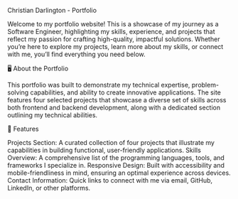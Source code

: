 Christian Darlington - Portfolio

Welcome to my portfolio website! This is a showcase of my journey as a Software Engineer, highlighting my skills, experience, and projects that reflect my passion for crafting high-quality, impactful solutions. Whether you’re here to explore my projects, learn more about my skills, or connect with me, you’ll find everything you need below.

🖥️ About the Portfolio

This portfolio was built to demonstrate my technical expertise, problem-solving capabilities, and ability to create innovative applications. The site features four selected projects that showcase a diverse set of skills across both frontend and backend development, along with a dedicated section outlining my technical abilities.

🌟 Features

Projects Section: A curated collection of four projects that illustrate my capabilities in building functional, user-friendly applications.
Skills Overview: A comprehensive list of the programming languages, tools, and frameworks I specialize in.
Responsive Design: Built with accessibility and mobile-friendliness in mind, ensuring an optimal experience across devices.
Contact Information: Quick links to connect with me via email, GitHub, LinkedIn, or other platforms.


